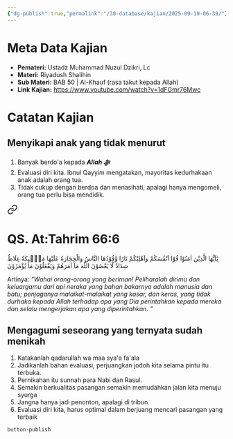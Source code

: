 ```yaml
---
{"dg-publish":true,"permalink":"/30-database/kajian/2025-09-19-06-39/"}
---
```





# Meta Data Kajian 
<div><ul class="dataview list-view-ul"><li><span><strong>Pemateri:</strong> Ustadz Muhammad Nuzul Dzikri, Lc</span></li><li><span><strong>Materi:</strong> Riyadush Shalihin</span></li><li><span><strong>Sub Materi:</strong> BAB 50 | Al-Khauf (rasa takut kepada Allah)</span></li><li><span><strong>Link Kajian:</strong> <a rel="noopener nofollow" class="external-link" href="https://www.youtube.com/watch?v=1dFGmr76Mwc" target="_blank">https://www.youtube.com/watch?v=1dFGmr76Mwc</a></span></li></ul></div>

# Catatan Kajian
## Menyikapi anak yang tidak menurut
1. Banyak berdo'a kepada ***Allah ﷻ*** 
2. Evaluasi diri kita. Ibnul Qayyim mengatakan, mayoritas kedurhakaan anak adalah orang tua.
3. Tidak cukup dengan berdoa dan menasihati, apalagi hanya mengomeli, orang tua perlu bisa mendidik. 
<div class="transclusion internal-embed is-loaded"><a class="markdown-embed-link" href="/30-database/al-quran/all-surah/#qs-at-tahrim-66-6" aria-label="Open link"><svg xmlns="http://www.w3.org/2000/svg" width="24" height="24" viewBox="0 0 24 24" fill="none" stroke="currentColor" stroke-width="2" stroke-linecap="round" stroke-linejoin="round" class="svg-icon lucide-link"><path d="M10 13a5 5 0 0 0 7.54.54l3-3a5 5 0 0 0-7.07-7.07l-1.72 1.71"></path><path d="M14 11a5 5 0 0 0-7.54-.54l-3 3a5 5 0 0 0 7.07 7.07l1.71-1.71"></path></svg></a><div class="markdown-embed">



# QS. At:Tahrim 66:6
يٰٓاَيُّهَا الَّذِيْنَ اٰمَنُوْا قُوْٓا اَنْفُسَكُمْ وَاَهْلِيْكُمْ نَارًا وَّقُوْدُهَا النَّاسُ وَالْحِجَارَةُ عَلَيْهَا مَلٰۤىِٕكَةٌ غِلَاظٌ شِدَادٌ لَّا يَعْصُوْنَ اللّٰهَ مَآ اَمَرَهُمْ وَيَفْعَلُوْنَ مَا يُؤْمَرُوْنَ 

Artinya: *"Wahai orang-orang yang beriman! Peliharalah dirimu dan keluargamu dari api neraka yang bahan bakarnya adalah manusia dan batu; penjaganya malaikat-malaikat yang kasar, dan keras, yang tidak durhaka kepada Allah terhadap apa yang Dia perintahkan kepada mereka dan selalu mengerjakan apa yang diperintahkan. "*



</div></div>


## Mengagumi seseorang yang ternyata sudah menikah
1. Katakanlah qadarullah wa maa sya'a fa'ala
2. Jadikanlah bahan evaluasi, perjuangkan jodoh kita selama pintu itu terbuka.
3. Pernikahan itu sunnah para Nabi dan Rasul.
4. Semakin berkualitas pasangan semakin memudahkan jalan kita menuju syurga
5. Jangna hanya jadi penonton, apalagi di tribun.
6. Evaluasi diri kita, harus optimal dalam berjuang mencari pasangan yang terbaik

 
 
 `button-publish`